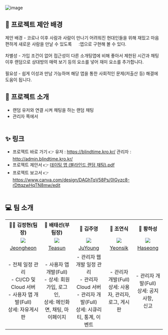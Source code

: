 ![image](https://github.com/user-attachments/assets/ca0824a3-720c-4c11-8f23-9caafb591504)


## 📢 프로젝트 제안 배경
제안 배경 - 코로나 이후 사람과 사람이 만나기 어려워진 현대인들을 위해 재밌고 마음 편하게 새로운 사람을 만날 수 있도록  &emsp; :앱으로 구현해 볼 수 있다.<br><br>
차별성 - 가입 조건이 없어 접근성이 다른 소개팅앱에 비해 좋아서 제한된 시간과 채팅 이후 랜덤으로 상대방의 매력 보기 등의 요소를 넣어 재미 요소를 추가합니다.<br>
<br>
필요성 - 쉽게 이성과 만남 가능하며 해당 앱을 통한 사회적인 문제(저출산 등) 해결에 도움이 됩니다.

## 📌 프로젝트 소개
- 랜덤 유저와 연결 시켜 채팅을 하는 랜덤 채팅
- 관리자 쪽에서 
<br><br>

## ✨ 링크
- 프로젝트 바로 가기 👉 유저 :  https://blindtime.kro.kr/  관리자 :  http://admin.blindtime.kro.kr/
- 프로젝트 제안서 👉 [데이팅 앱  (블라인드,랜덤 채팅).pdf](https://github.com/user-attachments/files/19158560/default.pdf)
- 프로젝트 보고서 👉 https://www.canva.com/design/DAGhTqV58Ps/0lGyzc8-rDttqzwHqTN8mw/edit
<br><br>

## 💻 팀 소개 
<table>
  <tbody>
    <th align="center">🐻‍❄️ 김정현(팀장)</th>
    <th align="center">🦝 배태선(부팀장)</th>
    <th align="center">🐔 김주영</th>
    <th align="center">🦅 조연식</th>
    <th align="center">🐻 황하성</th>
    <tr>
      <td align="center"><img src="https://github.com/user-attachments/assets/4a5a6da6-2afd-4c02-a4e4-27690d3db5d7"></td>
      <td align="center"><img src="https://github.com/user-attachments/assets/4a5a6da6-2afd-4c02-a4e4-27690d3db5d7"></td>
      <td align="center"><img src="https://github.com/user-attachments/assets/bd5f02cb-aafa-4ee8-b0a8-afe7c0531c1e"></td>
      <td align="center"><img src="https://github.com/user-attachments/assets/52ab98d1-eddf-4f6d-8f81-e983353e2eab"</td>
      <td align="center"><img src="https://github.com/user-attachments/assets/4a5a6da6-2afd-4c02-a4e4-27690d3db5d7"></td>
    </tr>
    <tr>
      <td align="center"><a href="https://github.com/kjh1125">Jeongheon</td>
      <td align="center"><a href="https://github.com/C4T4767">Teasun</td>
      <td align="center"><a href="https://github.com/JUYOUNG34">JuYoung</td>
      <td align="center"><a href="https://github.com/dustlr7193">Yeonsik</td>
      <td align="center"><a href="https://github.com/HwangHaseong">Haseong</td>
    </tr>
      <tr>
      <td align="center"> - 전체 일정 관리<br>- CI/CD 및 Cloud 서버<br>- 사용자 앱 개발(Full)<br>상세: 자유게시판</td>
      <td align="center"> - 사용자 앱 개발(Full)<br> - 상세: 회원가입, 로그인,<br>상세: 메인화면, 채팅, 마이페이지</td>
      <td align="center"> - 관리자 웹 개발 일정 관리<br>- 관리자 Cloud 서버<br>- 관리자 개발(Full)<br>상세: 시큐리티, 통계, 이벤트</td>
      <td align="center"> - 관리자 개발(Full)<br>상세: 사용자, 관리자, <br>로그, 게시판</td>
      <td align="center"> - 관리자 개발(Full)<br>상세: 공지사항, <br> 신고</td>
    </tr>
  </tbody>
</table>
<br><br>


